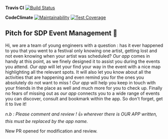 **Travis CI**
[![Build Status](https://travis-ci.org/Susanfe/sdp-event-management.svg?branch=master)](https://travis-ci.org/Susanfe/sdp-event-management)


**CodeClimate**
[![Maintainability](https://api.codeclimate.com/v1/badges/5bfca0ae643017ba74c0/maintainability)](https://codeclimate.com/github/Susanfe/sdp-event-management/maintainability)
[![Test Coverage](https://api.codeclimate.com/v1/badges/5bfca0ae643017ba74c0/test_coverage)](https://codeclimate.com/github/Susanfe/sdp-event-management/test_coverage)

## Pitch for SDP Event Management :tada:

Hi, we are a team of young engineers with a question : has it ever happened to you that you went to a festival only knowing one artist, getting lost and not even knowing when your artist was scheduled? 
*Our app* comes in handy at this point, as we finely designed it to assist you during the events you attend. *Our app* will let your find your way in the event with a nice map highlighting all the relevant spots. It will also let you know about all the activities that are happening and even remind you for the ones you absolutely do not want to miss ! *Our app* will help you keep in touch with your friends in the place as well and much more for you to check up.
Finally no fears of missing out as *our app* connects you to a wide range of events you can discover, consult and bookmark within the app. 
So don't forget, get it to live it!

*n.b : Please comment and review !* :+1: *wherever there is OUR APP written, this must be replaced by the app name.*

New PR opened for modification and review.
